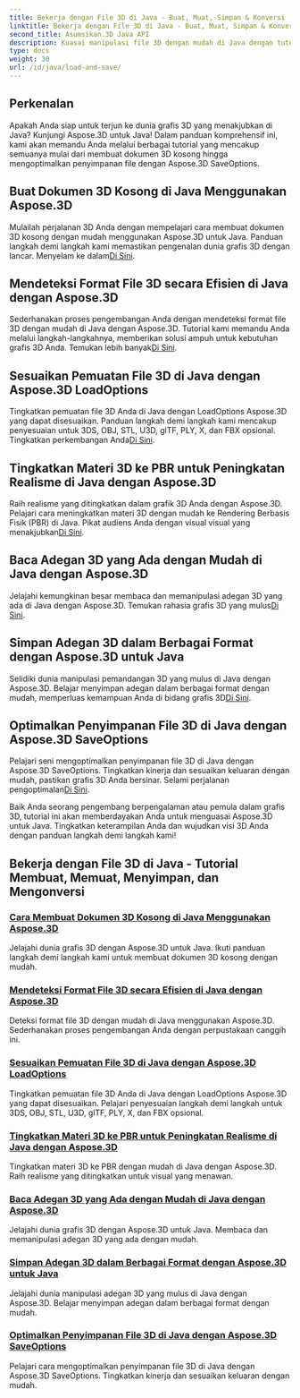 ```yaml
---
title: Bekerja dengan File 3D di Java - Buat, Muat, Simpan & Konversi
linktitle: Bekerja dengan File 3D di Java - Buat, Muat, Simpan & Konversi
second_title: Asumsikan.3D Java API
description: Kuasai manipulasi file 3D dengan mudah di Java dengan tutorial Aspose.3D. Buat, muat, simpan, dan konversi file 3D dengan mudah menggunakan panduan langkah demi langkah.
type: docs
weight: 30
url: /id/java/load-and-save/
---
```


## Perkenalan

Apakah Anda siap untuk terjun ke dunia grafis 3D yang menakjubkan di Java? Kunjungi Aspose.3D untuk Java! Dalam panduan komprehensif ini, kami akan memandu Anda melalui berbagai tutorial yang mencakup semuanya mulai dari membuat dokumen 3D kosong hingga mengoptimalkan penyimpanan file dengan Aspose.3D SaveOptions.

## Buat Dokumen 3D Kosong di Java Menggunakan Aspose.3D

 Mulailah perjalanan 3D Anda dengan mempelajari cara membuat dokumen 3D kosong dengan mudah menggunakan Aspose.3D untuk Java. Panduan langkah demi langkah kami memastikan pengenalan dunia grafis 3D dengan lancar. Menyelam ke dalam[Di Sini](./create-empty-3d-document/).

## Mendeteksi Format File 3D secara Efisien di Java dengan Aspose.3D

 Sederhanakan proses pengembangan Anda dengan mendeteksi format file 3D dengan mudah di Java dengan Aspose.3D. Tutorial kami memandu Anda melalui langkah-langkahnya, memberikan solusi ampuh untuk kebutuhan grafis 3D Anda. Temukan lebih banyak[Di Sini](./detect-3d-file-formats/).

## Sesuaikan Pemuatan File 3D di Java dengan Aspose.3D LoadOptions

Tingkatkan pemuatan file 3D Anda di Java dengan LoadOptions Aspose.3D yang dapat disesuaikan. Panduan langkah demi langkah kami mencakup penyesuaian untuk 3DS, OBJ, STL, U3D, glTF, PLY, X, dan FBX opsional. Tingkatkan perkembangan Anda[Di Sini](./customize-3d-file-loading/).

## Tingkatkan Materi 3D ke PBR untuk Peningkatan Realisme di Java dengan Aspose.3D

 Raih realisme yang ditingkatkan dalam grafik 3D Anda dengan Aspose.3D. Pelajari cara meningkatkan materi 3D dengan mudah ke Rendering Berbasis Fisik (PBR) di Java. Pikat audiens Anda dengan visual visual yang menakjubkan[Di Sini](./upgrade-materials-to-pbr/).

## Baca Adegan 3D yang Ada dengan Mudah di Java dengan Aspose.3D

 Jelajahi kemungkinan besar membaca dan memanipulasi adegan 3D yang ada di Java dengan Aspose.3D. Temukan rahasia grafis 3D yang mulus[Di Sini](./read-existing-3d-scenes/).

## Simpan Adegan 3D dalam Berbagai Format dengan Aspose.3D untuk Java

 Selidiki dunia manipulasi pemandangan 3D yang mulus di Java dengan Aspose.3D. Belajar menyimpan adegan dalam berbagai format dengan mudah, memperluas kemampuan Anda di bidang grafis 3D[Di Sini](./save-3d-scenes/).

## Optimalkan Penyimpanan File 3D di Java dengan Aspose.3D SaveOptions

 Pelajari seni mengoptimalkan penyimpanan file 3D di Java dengan Aspose.3D SaveOptions. Tingkatkan kinerja dan sesuaikan keluaran dengan mudah, pastikan grafis 3D Anda bersinar. Selami perjalanan pengoptimalan[Di Sini](./optimize-3d-file-saving/).

Baik Anda seorang pengembang berpengalaman atau pemula dalam grafis 3D, tutorial ini akan memberdayakan Anda untuk menguasai Aspose.3D untuk Java. Tingkatkan keterampilan Anda dan wujudkan visi 3D Anda dengan panduan langkah demi langkah kami!
## Bekerja dengan File 3D di Java - Tutorial Membuat, Memuat, Menyimpan, dan Mengonversi
### [Cara Membuat Dokumen 3D Kosong di Java Menggunakan Aspose.3D](./create-empty-3d-document/)
Jelajahi dunia grafis 3D dengan Aspose.3D untuk Java. Ikuti panduan langkah demi langkah kami untuk membuat dokumen 3D kosong dengan mudah.
### [Mendeteksi Format File 3D secara Efisien di Java dengan Aspose.3D](./detect-3d-file-formats/)
Deteksi format file 3D dengan mudah di Java menggunakan Aspose.3D. Sederhanakan proses pengembangan Anda dengan perpustakaan canggih ini.
### [Sesuaikan Pemuatan File 3D di Java dengan Aspose.3D LoadOptions](./customize-3d-file-loading/)
Tingkatkan pemuatan file 3D Anda di Java dengan LoadOptions Aspose.3D yang dapat disesuaikan. Pelajari penyesuaian langkah demi langkah untuk 3DS, OBJ, STL, U3D, glTF, PLY, X, dan FBX opsional.
### [Tingkatkan Materi 3D ke PBR untuk Peningkatan Realisme di Java dengan Aspose.3D](./upgrade-materials-to-pbr/)
Tingkatkan materi 3D ke PBR dengan mudah di Java dengan Aspose.3D. Raih realisme yang ditingkatkan untuk visual yang menawan.
### [Baca Adegan 3D yang Ada dengan Mudah di Java dengan Aspose.3D](./read-existing-3d-scenes/)
Jelajahi dunia grafis 3D dengan Aspose.3D untuk Java. Membaca dan memanipulasi adegan 3D yang ada dengan mudah.
### [Simpan Adegan 3D dalam Berbagai Format dengan Aspose.3D untuk Java](./save-3d-scenes/)
Jelajahi dunia manipulasi adegan 3D yang mulus di Java dengan Aspose.3D. Belajar menyimpan adegan dalam berbagai format dengan mudah.
### [Optimalkan Penyimpanan File 3D di Java dengan Aspose.3D SaveOptions](./optimize-3d-file-saving/)
Pelajari cara mengoptimalkan penyimpanan file 3D di Java dengan Aspose.3D SaveOptions. Tingkatkan kinerja dan sesuaikan keluaran dengan mudah.